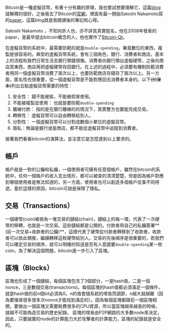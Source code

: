 Bitcoin是一種虛擬貨幣，有著十分有趣的原理，我也嘗試想要理解它，這篇[blog](http://blog.codingnow.com/2011/05/bitcoin.html)就解釋的很好。之後我去了Bitcoin的[官網](http://bitcoin.org/en/)，裡面有最一開始Satoshi Nakamoto寫的[paper](http://bitcoin.org/bitcoin.pdf)，這篇blog就是我閱讀後的筆記和心得。

Satoshi Nakamoto ，不知何許人也，亦不詳其真實姓名，他在2008年發表的paper，是最早提出bitcoin概念的人，他也實作了[Bitcoin-Qt](http://bitcoin.org/bitcoin.pdf)。

在虛擬貨幣的系統中，最需要防範的就是`double-spending`，畢竟數位的東西，複製是很容易的。典型的虛擬貨幣系統，會有三個角色，銀行、消費者和商店，基本上的流程和我們日常生活去銀行領錢很像。消費者向銀行領出虛擬硬幣，之後向商店買東西，商店再把虛擬硬幣存回銀行。在上述的過程中，必須要有機制防範消費者用同一個虛擬貨幣消費了兩次以上，也要防範商店存錢存了兩次以上。另一方面，匿名性也很重要，從一個虛擬貨幣是不能對應回去消費者本身的。以下<s>(抄課本)</s>列出五點虛擬貨幣需要的特性：

1. 安全性： 錢不能被偷，不能被假冒使用。
2. 不能被複製並使用： 也就是要防範`double-spending`
3. 離線付款： 指的是在銀行離線的的情況下，買賣雙方也要能完成交易。
4. 轉移性： 虛擬貨幣可以自由轉移給別人。
5. 分割性： 一個虛擬貨幣可以分割成數個小單位的虛擬貨幣。
6. 隱私：無論是銀行或是商店，都不能從虛擬貨幣中追蹤到消費者。

接著我們看看bitcoin的演算法，並注意它是怎麼達到以上要求的。


## 帳戶 ##
帳戶就是一對的公鑰和私鑰，一個使用者可擁有任意個帳戶，雖然在bitcoin的系統中，任何一個帳戶的收入支出情形，都可以被查的清清楚楚，但是因為帳戶對應到哪個使用者是無法知道的，另一方面，使用者也可以創造多個帳戶從事不同用途，基於這樣的原因，bitcoin可說是保障了隱私。


## 交易（Transactions）  ##
一個硬幣(coin)被視為一堆交易的鏈結(chain)，鏈結上的每一環，代表了一次硬幣的移轉，也就是一次交易。這些鏈結都是公開的。付款者用自己的私鑰簽署**(前一次交易+收款者的公鑰)**，這樣代表了硬幣從付款者轉移到了收款者，收款者可以依此類推，繼續轉移這枚硬幣給別人。交易的先後順序是很重要的，若我們可以確定交易的順序，就可以明確的知道是否有人意圖要`double-spending`某一枚coin，為了解決這個問題，bitcoin進一步引入了區塊。

## 區塊（Blocks） ##
區塊也形成了一個鏈結，每個區塊包含了3個部分，一是hash值，二是一個nonce，三是數個交易(transactions)。每個區塊的hash值都必須滿足一個條件，就是hash值的前n個bit必須為0。n的值會隨系統的增長而調節，n越大就越難（因為要搜尋很多很多次nonce才能找到滿足的）。因為每個區塊都跟前一個區塊相關，要做出一個區塊又需要耗費很多的CPU資源，所以當區塊越來越長的時候，就越不可能偽造交易的歷史紀錄。
區塊的增長由P2P網路的大多數node來決定，因此，只要誠實的node的計算能力大於攻擊者的計算能力，區塊的紀錄就是安全的。


